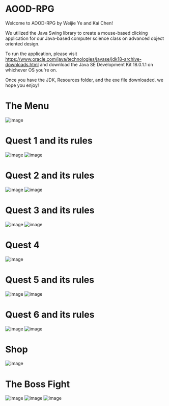 # AOOD-RPG

Welcome to AOOD-RPG by Weijie Ye and Kai Chen!

We utilized the Java Swing library to create a mouse-based clicking application for our Java-based computer science class on advanced object oriented design.

To run the application, please visit https://www.oracle.com/java/technologies/javase/jdk18-archive-downloads.html and download the Java SE Development Kit 18.0.1.1 on whichever OS you're on.

Once you have the JDK, Resources folder, and the exe file downloaded, we hope you enjoy!


# The Menu
![image](https://github.com/kchen3490/AOOD-RPG/assets/78284992/b0f66ca6-5aec-4421-bc5e-8aa777735094)

# Quest 1 and its rules
![image](https://github.com/kchen3490/AOOD-RPG/assets/78284992/e6446bfd-84e9-494b-96c0-9d381864a053)
![image](https://github.com/kchen3490/AOOD-RPG/assets/78284992/09d69ca9-eae0-4f74-aa82-0578129bb7fd)

# Quest 2 and its rules
![image](https://github.com/kchen3490/AOOD-RPG/assets/78284992/c2cb62d4-1cca-43b7-8b85-18e2d743d79f)
![image](https://github.com/kchen3490/AOOD-RPG/assets/78284992/fbf456b8-6e57-4240-92b4-ac13428abd05)

# Quest 3 and its rules
![image](https://github.com/kchen3490/AOOD-RPG/assets/78284992/8354c47c-9621-4f23-824c-61286d81eba7)
![image](https://github.com/kchen3490/AOOD-RPG/assets/78284992/d6fa328a-8746-46c4-95ee-933ce9d2d931)

# Quest 4
![image](https://github.com/kchen3490/AOOD-RPG/assets/78284992/6c74c49b-1aff-4ad3-91e5-824e209ea29e)

# Quest 5 and its rules
![image](https://github.com/kchen3490/AOOD-RPG/assets/78284992/7d65fc85-263e-4d2e-8894-98f0881c5817)
![image](https://github.com/kchen3490/AOOD-RPG/assets/78284992/ddae967c-b56f-4b84-aa94-05e4259d7476)

# Quest 6 and its rules
![image](https://github.com/kchen3490/AOOD-RPG/assets/78284992/fb09eea3-543d-4402-b4dd-15bdc211f225)
![image](https://github.com/kchen3490/AOOD-RPG/assets/78284992/06fd2979-5891-4313-92eb-b37a5d880848)

# Shop
![image](https://github.com/kchen3490/AOOD-RPG/assets/78284992/451b5f63-bd09-48ed-8016-56ed69dd494f)

# The Boss Fight
![image](https://github.com/kchen3490/AOOD-RPG/assets/78284992/469df601-3ce9-43ed-95ed-6fbd1d656022)
![image](https://github.com/kchen3490/AOOD-RPG/assets/78284992/9fb87851-8439-4062-ab54-6eb924f24194)
![image](https://github.com/kchen3490/AOOD-RPG/assets/78284992/976f3779-ccc7-4ed1-8300-9ab293ccffc2)
